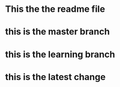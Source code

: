 # This the the readme file
# this is the master branch
# this is the learning branch
# this is the latest change